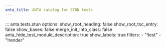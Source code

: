 ```yaml
---
anta_title: ANTA catalog for STUN tests
---
```

<!--
  ~ Copyright (c) 2023-2024 Arista Networks, Inc.
  ~ Use of this source code is governed by the Apache License 2.0
  ~ that can be found in the LICENSE file.
  -->

::: anta.tests.stun
    options:
      show_root_heading: false
      show_root_toc_entry: false
      show_bases: false
      merge_init_into_class: false
      anta_hide_test_module_description: true
      show_labels: true
      filters:
        - "!test"
        - "!render"
